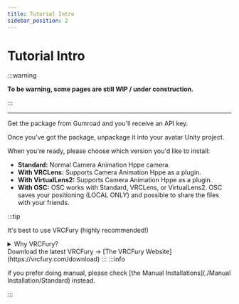 ```yaml
---
title: Tutorial Intro
sidebar_position: 2
---
```


# Tutorial Intro
:::warning

**To be warning, some pages are still WIP / under construction.**

:::
___
Get the package from Gumroad and you'll receive an API key.

Once you've got the package, unpackage it into your avatar Unity project.

When you're ready, please choose which version you'd like to install:

- **Standard:** Normal Camera Animation Hppe camera.
- **With VRCLens:** Supports Camera Animation Hppe as a plugin.
- **With VirtualLens2:** Supports Camera Animation Hppe as a plugin.
- **With OSC:** OSC works with Standard, VRCLens, or VirtualLens2. OSC saves your positioning (LOCAL ONLY) and possible to share the files with your friends.

:::tip

It's best to use VRCFury (highly recommended!)

<details>
  <summary>Why VRCFury?</summary>

  VRCFury simplifies the installation and customization process for VRChat avatars and assets, ensuring everything works seamlessly. It's highly recommended to choose the package with VRCFury support. VRCFury will automatically handle the asset installation and setup for you.

</details>
Download the latest VRCFury -> [The VRCFury Website](https://vrcfury.com/download)
:::
:::info

if you prefer doing manual, please check [the Manual Installations](./Manual Installation/Standard) instead.

:::